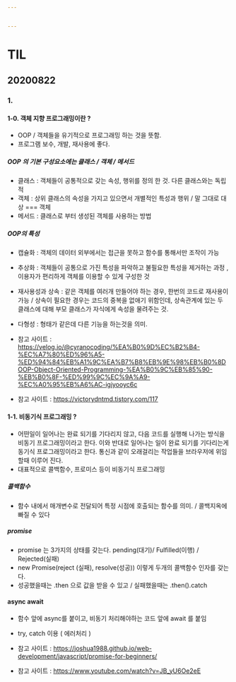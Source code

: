 ```yaml
---


---
```


<h1 id="til">TIL</h1>
<h2 id="section">20200822</h2>
<h3 id="section-1">1.</h3>
<h4 id="객체-지향-프로그래밍이란-">1-0. 객체 지향 프로그래밍이란 ?</h4>
<ul>
<li>OOP / 객체들을 유기적으로 프로그래밍 하는 것을 뜻함.</li>
<li>프로그램 보수, 개발, 재사용에 좋다.</li>
</ul>
<h5 id="oop-의-기본-구성요소에는-클래스--객체--메서드">OOP 의 기본 구성요소에는 클래스 / 객체 / 메서드</h5>
<ul>
<li>클래스 : 객체들이 공통적으로 갖는 속성, 행위를 정의 한 것. 다른 클래스와는 독립적</li>
<li>객체 : 상위 클래스의 속성을 가지고 있으면서 개별적인 특성과 행위 / 말 그대로 대상 === 객체</li>
<li>메서드 : 클래스로 부터 생성된 객체를 사용하는 방법</li>
</ul>
<h5 id="oop의-특성">OOP의 특성</h5>
<ul>
<li>
<p>캡슐화 : 객체의 데이터 외부에서는 접근을 못하고 함수를 통해서만 조작이 가능</p>
</li>
<li>
<p>추상화 : 객체들이 공통으로 가진 특성을 파악하고 불필요한 특성을 제거하는 과정 , 이용자가 편리하게 객체를 이용할 수 있게 구성한 것</p>
</li>
<li>
<p>재사용성과 상속 : 같은 객체를 여러개 만들어야 하는 경우, 한번의 코드로 재사용이 가능 / 상속이 필요한 경우는 코드의 중복을 없애기 위함인데, 상속관계에 있는 두 클래스에 대해 부모 클래스가 자식에게 속성을 물려주는 것.</p>
</li>
<li>
<p>다형성 : 형태가 같은데 다른 기능을 하는것을 의미.</p>
</li>
<li>
<p>참고 사이트 : <a href="https://velog.io/@cyranocoding/%EA%B0%9D%EC%B2%B4-%EC%A7%80%ED%96%A5-%ED%94%84%EB%A1%9C%EA%B7%B8%EB%9E%98%EB%B0%8DOOP-Object-Oriented-Programming-%EA%B0%9C%EB%85%90-%EB%B0%8F-%ED%99%9C%EC%9A%A9-%EC%A0%95%EB%A6%AC-igjyooyc6c">https://velog.io/@cyranocoding/%EA%B0%9D%EC%B2%B4-%EC%A7%80%ED%96%A5-%ED%94%84%EB%A1%9C%EA%B7%B8%EB%9E%98%EB%B0%8DOOP-Object-Oriented-Programming-%EA%B0%9C%EB%85%90-%EB%B0%8F-%ED%99%9C%EC%9A%A9-%EC%A0%95%EB%A6%AC-igjyooyc6c</a></p>
</li>
<li>
<p>참고 사이트 : <a href="https://victorydntmd.tistory.com/117">https://victorydntmd.tistory.com/117</a></p>
</li>
</ul>
<h4 id="비동기식-프로그래밍-">1-1. 비동기식 프로그래밍 ?</h4>
<ul>
<li>어떤일이 일어나는 완료 되기를 기다리지 않고, 다음 코드를 실행해 나가는 방식을 비동기 프로그래밍이라고 한다. 이와 반대로 일어나는 일이 완료 되기를 기다리는게 동기식 프로그래밍이라고 한다. 통신과 같이 오래걸리는 작업들을 브라우저에 위임할때 이루어 진다.</li>
<li>대표적으로 콜백함수, 프로미스 등이 비동기식 프로그래밍</li>
</ul>
<h5 id="콜백함수">콜백함수</h5>
<ul>
<li>함수 내에서 매개변수로 전달되어 특정 시점에 호출되는 함수를 의미. / 콜백지옥에 빠질 수 있다</li>
</ul>
<h5 id="promise">promise</h5>
<ul>
<li>promise 는 3가지의 상태를 갖는다. pending(대기)/ Fulfilled(이행) / Rejected(실패)</li>
<li>new Promise(reject (실패), resolve(성공)) 이렇게 두개의 콜백함수 인자를 갖는다.</li>
<li>성공했을때는 .then 으로 값을 받을 수 있고 / 실패했을때는 .then().catch</li>
</ul>
<h4 id="async-await">async await</h4>
<ul>
<li>
<p>함수 앞에 async를 붙이고, 비동기 처리해야하는 코드 앞에 await 를 붙임</p>
</li>
<li>
<p>try, catch 이용 ( 에러처리 )</p>
</li>
<li>
<p>참고 사이트 : <a href="https://joshua1988.github.io/web-development/javascript/promise-for-beginners/">https://joshua1988.github.io/web-development/javascript/promise-for-beginners/</a></p>
</li>
<li>
<p>참고 사이트 : <a href="https://www.youtube.com/watch?v=JB_yU6Oe2eE">https://www.youtube.com/watch?v=JB_yU6Oe2eE</a></p>
</li>
</ul>

